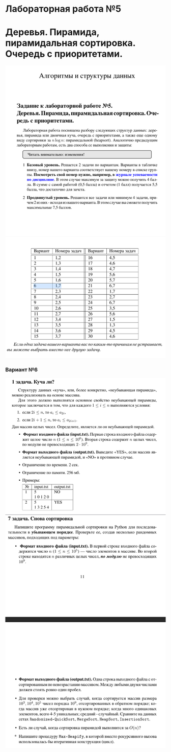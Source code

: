 # Лабораторная работа №5
# Деревья. Пирамида, пирамидальная сортировка. Очередь с приоритетами.
![img.png](img/img.png)
![img_1.png](img/img_1.png)
### Вариант №6
![img_2.png](img/img_2.png)
![img_3.png](img/img_3.png)
